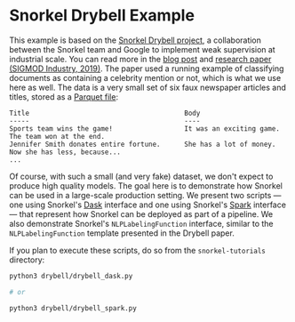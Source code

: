 # Snorkel Drybell Example

This example is based on the
[Snorkel Drybell project](https://ai.googleblog.com/2019/03/harnessing-organizational-knowledge-for.html),
a collaboration between the Snorkel team and Google to implement weak supervision at industrial scale.
You can read more in the
[blog post](https://ai.googleblog.com/2019/03/harnessing-organizational-knowledge-for.html)
and [research paper (SIGMOD Industry, 2019)](https://arxiv.org/abs/1812.00417).
The paper used a running example of classifying documents as containing a celebrity mention or not,
which is what we use here as well.
The data is a very small set of six faux newspaper articles and titles, stored as a
[Parquet file](https://parquet.apache.org/):

```
Title                                       Body
-----                                       ----
Sports team wins the game!                  It was an exciting game. The team won at the end.
Jennifer Smith donates entire fortune.      She has a lot of money. Now she has less, because...
...
```

Of course, with such a small (and very fake) dataset, we don't expect to produce
high quality models.
The goal here is to demonstrate how Snorkel can be used in a large-scale production setting.
We present two scripts —
one using Snorkel's [Dask](https://dask.org/) interface
and one using Snorkel's [Spark](https://spark.apache.org/) interface
— that represent how Snorkel can be deployed as part of a pipeline.
We also demonstrate Snorkel's `NLPLabelingFunction` interface, similar to the 
`NLPLabelingFunction` template presented in the Drybell paper.

If you plan to execute these scripts, do so from the `snorkel-tutorials` directory:

```bash
python3 drybell/drybell_dask.py

# or

python3 drybell/drybell_spark.py
```
